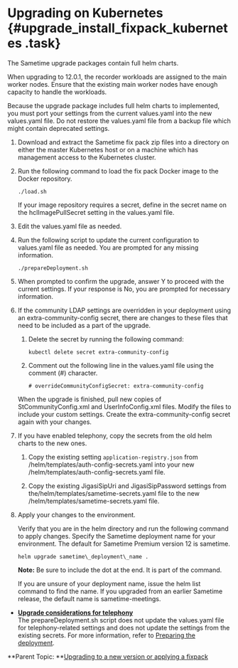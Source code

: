 # Upgrading on Kubernetes {#upgrade_install_fixpack_kubernetes .task}

The Sametime upgrade packages contain full helm charts.

When upgrading to 12.0.1, the recorder workloads are assigned to the main worker nodes. Ensure that the existing main worker nodes have enough capacity to handle the workloads.

Because the upgrade package includes full helm charts to implemented, you must port your settings from the current values.yaml into the new values.yaml file. Do not restore the values.yaml file from a backup file which might contain deprecated settings.

1.  Download and extract the Sametime fix pack zip files into a directory on either the master Kubernetes host or on a machine which has management access to the Kubernetes cluster.

2.  Run the following command to load the fix pack Docker image to the Docker repository.

    ``` {#codeblock_nwr_lpk_25b}
    ./load.sh
    ```

    If your image repository requires a secret, define in the secret name on the hclImagePullSecret setting in the values.yaml file.

3.  Edit the values.yaml file as needed.

4.  Run the following script to update the current configuration to values.yaml file as needed. You are prompted for any missing information.

    ``` {#codeblock_klx_qpk_25b}
    ./prepareDeployment.sh
    ```

5.  When prompted to confirm the upgrade, answer Y to proceed with the current settings. If your response is No, you are prompted for necessary information.

6.  If the community LDAP settings are overridden in your deployment using an extra-community-config secret, there are changes to these files that need to be included as a part of the upgrade.

    1.  Delete the secret by running the following command:

        ``` {#codeblock_pzp_3yh_rvb}
        kubectl delete secret extra-community-config
        ```

    2.  Comment out the following line in the values.yaml file using the comment \(\#\) character.

        ``` {#codeblock_vpm_nyh_rvb}
        # overrideCommunityConfigSecret: extra-community-config
        ```

    When the upgrade is finished, pull new copies of StCommunityConfig.xml and UserInfoConfig.xml files. Modify the files to include your custom settings. Create the extra-community-config secret again with your changes.

7.  If you have enabled telephony, copy the secrets from the old helm charts to the new ones.

    1.  Copy the existing setting `application-registry.json` from /helm/templates/auth-config-secrets.yaml into your new /helm/templates/auth-config-secrets.yaml file.

    2.  Copy the existing JigasiSipUri and JigasiSipPassword settings from the/helm/templates/sametime-secrets.yaml file to the new /helm/templates/sametime-secrets.yaml file.

8.  Apply your changes to the environment.

    Verify that you are in the helm directory and run the following command to apply changes. Specify the Sametime deployment name for your environment. The default for Sametime Premium version 12 is sametime.

    ``` {#codeblock_iyn_51d_d5b}
    helm upgrade sametime\_deployment\_name .
    ```

    **Note:** Be sure to include the dot at the end. It is part of the command.

    If you are unsure of your deployment name, issue the helm list command to find the name. If you upgraded from an earlier Sametime release, the default name is sametime-meetings.


-   **[Upgrade considerations for telephony](t_upgrade_telephony.md)**  
The prepareDeployment.sh script does not update the values.yaml file for telephony-related settings and does not update the settings from the existing secrets. For more information, refer to [Preparing the deployment](t_meetings_configure_deployment.md).

**Parent Topic:  **[Upgrading to a new version or applying a fixpack](upgrade_install_fixpack.md)

